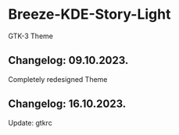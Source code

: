 # Breeze-KDE-Story-Light
GTK-3 Theme

Changelog: 09.10.2023.
-----------------------

Completely redesigned Theme

Changelog: 16.10.2023.
-----------------------

Update: gtkrc
